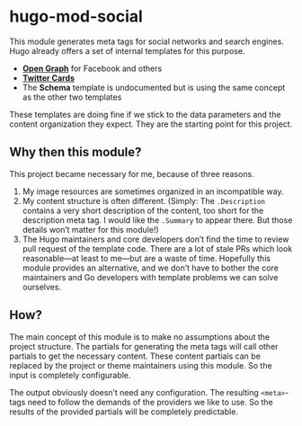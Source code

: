 # hugo-mod-social

This module generates meta tags for social networks and search engines. Hugo already offers a set of internal templates for this purpose.
- [**Open Graph**](https://gohugo.io/templates/internal/#open-graph) for Facebook and others
- [**Twitter Cards**](https://gohugo.io/templates/internal/#twitter-cards)
- The **Schema** template is undocumented but is using the same concept as the other two templates

These templates are doing fine if we stick to the data parameters and the content organization they expect. They are the starting point for this project.

## Why then this module?

This project became necessary for me, because of three reasons.
1. My image resources are sometimes organized in an incompatible way.
2. My content structure is often different. (Simply: The `.Description` contains a very short description of the content, too short for the description meta tag. I would like the `.Summary` to appear there. But those details won’t matter for this module!) 
3. The Hugo maintainers and core developers don’t find the time to review pull request of the template code. There are a lot of stale PRs which look reasonable—at least to me—but are a waste of time. Hopefully this module provides an alternative, and we don’t have to bother the core maintainers and Go developers with template problems we can solve ourselves.

## How?

The main concept of this module is to make no assumptions about the project structure. The partials for generating the meta tags will call other partials to get the necessary content. These content partials can be replaced by the project or theme maintainers using this module. So the input is completely configurable.

The output obviously doesn’t need any configuration. The resulting `<meta>`-tags need to follow the demands of the providers we like to use. So the results of the provided partials will be completely predictable.
